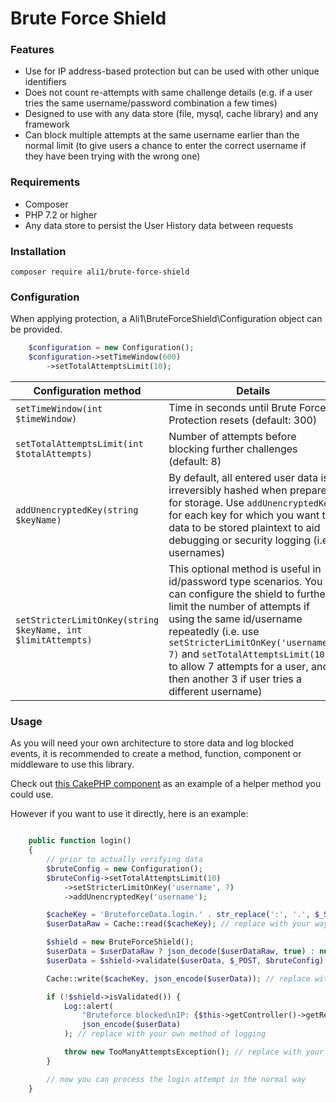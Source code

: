 # Brute Force Shield

### Features
* Use for IP address-based protection but can be used with other unique identifiers
* Does not count re-attempts with same challenge details (e.g. if a user tries the same username/password combination a few times)
* Designed to use with any data store (file, mysql, cache library) and any framework
* Can block multiple attempts at the same username earlier than the normal limit (to give users a chance to enter the correct username if they have been trying with the wrong one)

### Requirements

* Composer
* PHP 7.2 or higher
* Any data store to persist the User History data between requests 

### Installation

```
composer require ali1/brute-force-shield
```

### Configuration

When applying protection, a Ali1\BruteForceShield\Configuration object can be provided.

```php
    $configuration = new Configuration();
    $configuration->setTimeWindow(600) 
        ->setTotalAttemptsLimit(10);
```

|Configuration method|Details|
|---|---|
|`setTimeWindow(int $timeWindow)`|Time in seconds until Brute Force Protection resets (default: 300)|
|`setTotalAttemptsLimit(int $totalAttempts)`|Number of attempts before blocking further challenges (default: 8)|
|`addUnencryptedKey(string $keyName)`|By default, all entered user data is irreversibly hashed when prepared for storage. Use `addUnencryptedKey` for each key for which you want the data to be stored plaintext to aid debugging or security logging (i.e. usernames)|
|`setStricterLimitOnKey(string $keyName, int $limitAttempts)`|This optional method is useful in id/password type scenarios. You can configure the shield to further limit the number of attempts if using the same id/username repeatedly (i.e. use `setStricterLimitOnKey('username', 7)` and `setTotalAttemptsLimit(10)` to allow 7 attempts for a user, and then another 3 if user tries a different username)|

### Usage

As you will need your own architecture to store data and log blocked events, it is recommended to create a method, function, component or middleware to use this library.

Check out [this CakePHP component](https://github.com/Ali1/cakephp-bruteforce/blob/master/src/Controller/Component/BruteforceComponent.php) as an example of a helper method you could use.

However if you want to use it directly, here is an example:

```php

    public function login()
    {
        // prior to actually verifying data
        $bruteConfig = new Configuration();
        $bruteConfig->setTotalAttemptsLimit(10)
            ->setStricterLimitOnKey('username', 7)
            ->addUnencryptedKey('username');

		$cacheKey = 'BruteforceData.login.' . str_replace(':', '.', $_SERVER['REMOTE_ADDR']);
		$userDataRaw = Cache::read($cacheKey); // replace with your way of retrieving stored user data

		$shield = new BruteForceShield();
		$userData = $userDataRaw ? json_decode($userDataRaw, true) : null;
		$userData = $shield->validate($userData, $_POST, $bruteConfig);

		Cache::write($cacheKey, json_encode($userData)); // replace with your way of retrieving stored user data

		if (!$shield->isValidated()) {
			Log::alert(
				"Bruteforce blocked\nIP: {$this->getController()->getRequest()->getEnv('REMOTE_ADDR')}\n",
				json_encode($userData)
			); // replace with your own method of logging

			throw new TooManyAttemptsException(); // replace with your way of error handling and stopping execution
		}

        // now you can process the login attempt in the normal way
    }
```